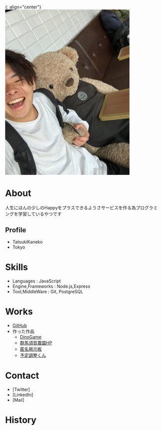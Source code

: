 
# <a name="header-1-8f7f4c1ce7a4f933663d10543562b096"></a> 

{: align="center"}
![プロフィール写真](IMG_0356.png)

# <a name="header-1-8f7f4c1ce7a4f933663d10543562b096"></a> About
人生にほんの少しのHappyをプラスできるようさサービスを作る為プログラミングを学習しているやつです

## <a name="header-2cce99c598cfdb9773ab041d54c3d973a"></a> Profile
- TatsukiKaneko
- Tokyo

# <a name="header-1-aa79c5d1cbe3d96218a92481bcfaa39c"></a> Skills
- Languages : JavaScript
- Engine,Frameworks : Node.js,Express
- Tool,MiddleWare : Git, PostgreSQL

# <a name="header-1-7b8af977b90a67e053ff2667a26828fe"></a> Works
- [GitHub](https://github.com/tatsukikane)
- 作った作品
  - [DinoGame](https://tatsukikane.github.io/dinogame/) 
  - [群馬須賀農園HP](https://gunma-sugafarm.com/)
  - [匿名掲示板](https://shrouded-earth-70978.herokuapp.com/posts) 
  - [予定調整くん](https://morning-plains-90532.herokuapp.com/)

# <a name="header-1-bbaff12800505b22a853e8b7f4eb6a22"></a> Contact
- [Twitter]
- [LinkedIn]
- [Mail]

#  <a name="header-1-16d2b386b2034b9488996466aaae0b57"></a> History
